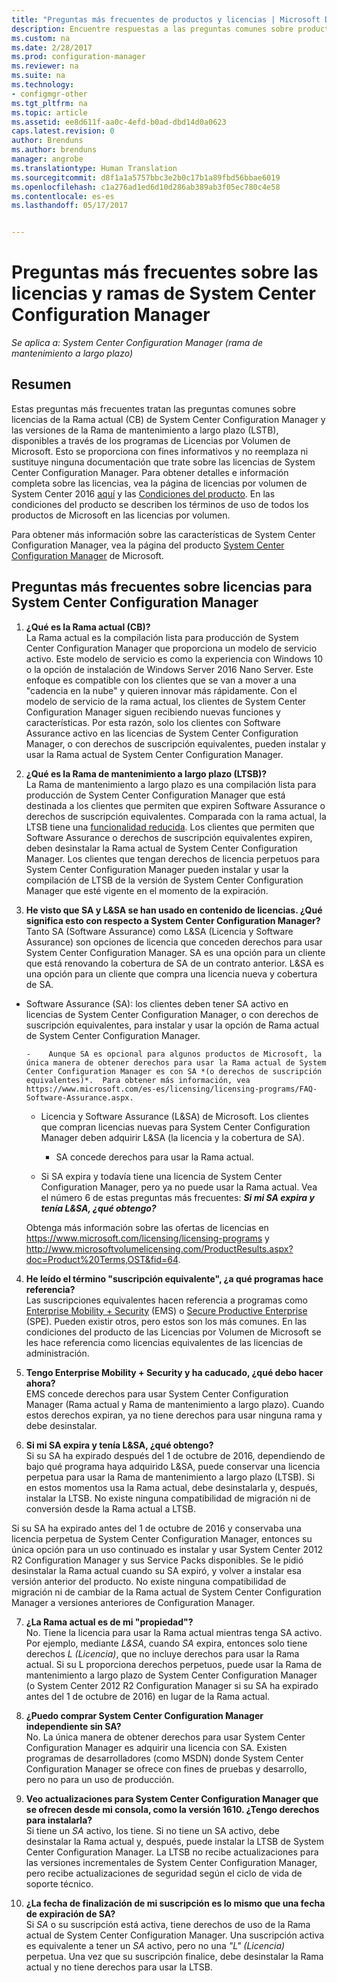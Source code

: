 ```yaml
---
title: "Preguntas más frecuentes de productos y licencias | Microsoft Docs"
description: Encuentre respuestas a las preguntas comunes sobre productos y licencias de System Center Configuration Manager.
ms.custom: na
ms.date: 2/28/2017
ms.prod: configuration-manager
ms.reviewer: na
ms.suite: na
ms.technology:
- configmgr-other
ms.tgt_pltfrm: na
ms.topic: article
ms.assetid: ee8d611f-aa0c-4efd-b0ad-dbd14d0a0623
caps.latest.revision: 0
author: Brenduns
ms.author: brenduns
manager: angrobe
ms.translationtype: Human Translation
ms.sourcegitcommit: d8f1a1a5757bbc3e2b0c17b1a89fbd56bbae6019
ms.openlocfilehash: c1a276ad1ed6d10d286ab389ab3f05ec780c4e58
ms.contentlocale: es-es
ms.lasthandoff: 05/17/2017


---
```

# <a name="frequently-asked-questions-for-system-center-configuration-manager-branches-and-licensing"></a>Preguntas más frecuentes sobre las licencias y ramas de System Center Configuration Manager

 *Se aplica a: System Center Configuration Manager (rama de mantenimiento a largo plazo)*

## <a name="summary"></a>Resumen
Estas preguntas más frecuentes tratan las preguntas comunes sobre licencias de la Rama actual (CB) de System Center Configuration Manager y las versiones de la Rama de mantenimiento a largo plazo (LSTB), disponibles a través de los programas de Licencias por Volumen de Microsoft. Esto se proporciona con fines informativos y no reemplaza ni sustituye ninguna documentación que trate sobre las licencias de System Center Configuration Manager. Para obtener detalles e información completa sobre las licencias, vea la página de licencias por volumen de System Center 2016 [aquí](https://www.microsoft.com/licensing/product-licensing/system-center-2016.aspx) y las [Condiciones del producto](http://www.microsoft.com/licensing/about-licensing/product-licensing.aspx). En las condiciones del producto se describen los términos de uso de todos los productos de Microsoft en las licencias por volumen.

Para obtener más información sobre las características de System Center Configuration Manager, vea la página del producto [System Center Configuration Manager](https://www.microsoft.com/cloud-platform/system-center-configuration-manager) de Microsoft.




## <a name="system-center-configuration-manager-licensing-faq"></a>Preguntas más frecuentes sobre licencias para System Center Configuration Manager

1.    **¿Qué es la Rama actual (CB)?**   
La Rama actual es la compilación lista para producción de System Center Configuration Manager que proporciona un modelo de servicio activo. Este modelo de servicio es como la experiencia con Windows 10 o la opción de instalación de Windows Server 2016 Nano Server. Este enfoque es compatible con los clientes que se van a mover a una "cadencia en la nube" y quieren innovar más rápidamente. Con el modelo de servicio de la rama actual, los clientes de System Center Configuration Manager siguen recibiendo nuevas funciones y características. Por esta razón, solo los clientes con Software Assurance activo en las licencias de System Center Configuration Manager, o con derechos de suscripción equivalentes, pueden instalar y usar la Rama actual de System Center Configuration Manager.

2.    **¿Qué es la Rama de mantenimiento a largo plazo (LTSB)?**  
La Rama de mantenimiento a largo plazo es una compilación lista para producción de System Center Configuration Manager que está destinada a los clientes que permiten que expiren Software Assurance o derechos de suscripción equivalentes. Comparada con la rama actual, la LTSB tiene una [funcionalidad reducida](/sccm/core/understand/introduction-to-the-ltsb#features-that-are-not-available-in-the-ltsb-of-configuration-manager). Los clientes que permiten que Software Assurance o derechos de suscripción equivalentes expiren, deben desinstalar la Rama actual de System Center Configuration Manager. Los clientes que tengan derechos de licencia perpetuos para System Center Configuration Manager pueden instalar y usar la compilación de LTSB de la versión de System Center Configuration Manager que esté vigente en el momento de la expiración.

3.    **He visto que SA y L&SA se han usado en contenido de licencias. ¿Qué significa esto con respecto a System Center Configuration Manager?**    
Tanto SA (Software Assurance) como L&SA (Licencia y Software Assurance) son opciones de licencia que conceden derechos para usar System Center Configuration Manager. SA es una opción para un cliente que está renovando la cobertura de SA de un contrato anterior. L&SA es una opción para un cliente que compra una licencia nueva y cobertura de SA.
  - Software Assurance (SA): los clientes deben tener SA activo en licencias de System Center Configuration Manager, o con derechos de suscripción equivalentes, para instalar y usar la opción de Rama actual de System Center Configuration Manager.    

        -    Aunque SA es opcional para algunos productos de Microsoft, la única manera de obtener derechos para usar la Rama actual de System Center Configuration Manager es con SA *(o derechos de suscripción equivalentes)*.  Para obtener más información, vea https://www.microsoft.com/es-es/licensing/licensing-programs/FAQ-Software-Assurance.aspx.

      - Licencia y Software Assurance (L&SA) de Microsoft. Los clientes que compran licencias nuevas para System Center Configuration Manager deben adquirir L&SA (la licencia y la cobertura de SA).   

         - SA concede derechos para usar la Rama actual.

       - Si SA expira y todavía tiene una licencia de System Center Configuration Manager, pero ya no puede usar la Rama actual. Vea el número 6 de estas preguntas más frecuentes: ***Si mi SA expira y tenía L&SA, ¿qué obtengo?***

       Obtenga más información sobre las ofertas de licencias en https://www.microsoft.com/licensing/licensing-programs y http://www.microsoftvolumelicensing.com/ProductResults.aspx?doc=Product%20Terms,OST&fid=64.

4.    **He leído el término "suscripción equivalente", ¿a qué programas hace referencia?**   
       Las suscripciones equivalentes hacen referencia a programas como [Enterprise Mobility + Security](http://www.microsoftvolumelicensing.com/ProductResults.aspx?doc=Product%20Terms,OST&fid=51) (EMS) o [Secure Productive Enterprise](https://www.microsoft.com/secure-productive-enterprise/default.aspx) (SPE). Pueden existir otros, pero estos son los más comunes. En las condiciones del producto de las Licencias por Volumen de Microsoft se les hace referencia como licencias equivalentes de las licencias de administración.

5.    **Tengo Enterprise Mobility + Security y ha caducado, ¿qué debo hacer ahora?**  
       EMS concede derechos para usar System Center Configuration Manager (Rama actual y Rama de mantenimiento a largo plazo). Cuando estos derechos expiran, ya no tiene derechos para usar ninguna rama y debe desinstalar.  

6.    **Si mi SA expira y tenía L&SA, ¿qué obtengo?**   
   Si su SA ha expirado después del 1 de octubre de 2016, dependiendo de bajo qué programa haya adquirido L&SA, puede conservar una licencia perpetua para usar la Rama de mantenimiento a largo plazo (LTSB). Si en estos momentos usa la Rama actual, debe desinstalarla y, después, instalar la LTSB. No existe ninguna compatibilidad de migración ni de conversión desde la Rama actual a LTSB.

  Si su SA ha expirado antes del 1 de octubre de 2016 y conservaba una licencia perpetua de System Center Configuration Manager, entonces su única opción para un uso continuado es instalar y usar System Center 2012 R2 Configuration Manager y sus Service Packs disponibles. Se le pidió desinstalar la Rama actual cuando su SA expiró, y volver a instalar esa versión anterior del producto. No existe ninguna compatibilidad de migración ni de cambiar de la Rama actual de System Center Configuration Manager a versiones anteriores de Configuration Manager.

7. **¿La Rama actual es de mi "propiedad"?**   
  No. Tiene la licencia para usar la Rama actual mientras tenga SA activo. Por ejemplo, mediante *L&SA*, cuando *SA* expira, entonces solo tiene derechos *L (Licencia)*, que no incluye derechos para usar la Rama actual. Si su L proporciona derechos perpetuos, puede usar la Rama de mantenimiento a largo plazo de System Center Configuration Manager (o System Center 2012 R2 Configuration Manager si su SA ha expirado antes del 1 de octubre de 2016) en lugar de la Rama actual.

8. **¿Puedo comprar System Center Configuration Manager independiente sin SA?**      
  No.  La única manera de obtener derechos para usar System Center Configuration Manager es adquirir una licencia con SA. Existen programas de desarrolladores (como MSDN) donde System Center Configuration Manager se ofrece con fines de pruebas y desarrollo, pero no para un uso de producción.

9. **Veo actualizaciones para System Center Configuration Manager que se ofrecen desde mi consola, como la versión 1610. ¿Tengo derechos para instalarla?**   
  Si tiene un *SA* activo, los tiene. Si no tiene un SA activo, debe desinstalar la Rama actual y, después, puede instalar la LTSB de System Center Configuration Manager. La LTSB no recibe actualizaciones para las versiones incrementales de System Center Configuration Manager, pero recibe actualizaciones de seguridad según el ciclo de vida de soporte técnico.

10.    **¿La fecha de finalización de mi suscripción es lo mismo que una fecha de expiración de SA?**    
  Si *SA* o su suscripción está activa, tiene derechos de uso de la Rama actual de System Center Configuration Manager. Una suscripción activa es equivalente a tener un *SA* activo, pero no una *"L" (Licencia)* perpetua. Una vez que su suscripción finalice, debe desinstalar la Rama actual y no tiene derechos para usar la LTSB.

